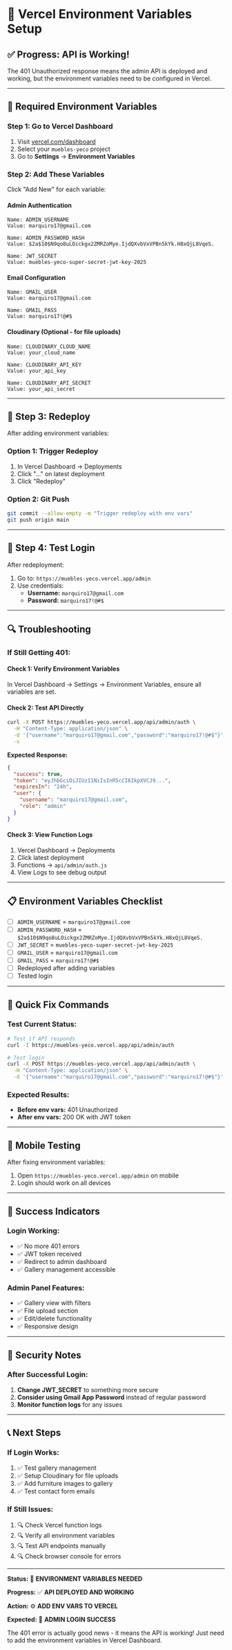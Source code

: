 # 🔧 Vercel Environment Variables Setup

## ✅ Progress: API is Working!

The 401 Unauthorized response means the admin API is deployed and working, but the environment variables need to be configured in Vercel.

---

## 🎯 Required Environment Variables

### **Step 1: Go to Vercel Dashboard**

1. Visit [vercel.com/dashboard](https://vercel.com/dashboard)
2. Select your `muebles-yeco` project
3. Go to **Settings** → **Environment Variables**

### **Step 2: Add These Variables**

Click "Add New" for each variable:

#### **Admin Authentication**

```
Name: ADMIN_USERNAME
Value: marquiro17@gmail.com
```

```
Name: ADMIN_PASSWORD_HASH
Value: $2a$10$N9qo8uLOickgx2ZMRZoMye.IjdQXvbVxVPBn5kYk.H8xQjL8VqeS.
```

```
Name: JWT_SECRET
Value: muebles-yeco-super-secret-jwt-key-2025
```

#### **Email Configuration**

```
Name: GMAIL_USER
Value: marquiro17@gmail.com
```

```
Name: GMAIL_PASS
Value: marquiro17!@#$
```

#### **Cloudinary (Optional - for file uploads)**

```
Name: CLOUDINARY_CLOUD_NAME
Value: your_cloud_name
```

```
Name: CLOUDINARY_API_KEY
Value: your_api_key
```

```
Name: CLOUDINARY_API_SECRET
Value: your_api_secret
```

---

## 🚀 Step 3: Redeploy

After adding environment variables:

### **Option 1: Trigger Redeploy**

1. In Vercel Dashboard → Deployments
2. Click "..." on latest deployment
3. Click "Redeploy"

### **Option 2: Git Push**

```bash
git commit --allow-empty -m "Trigger redeploy with env vars"
git push origin main
```

---

## 🧪 Step 4: Test Login

After redeployment:

1. Go to: `https://muebles-yeco.vercel.app/admin`
2. Use credentials:
   - **Username:** `marquiro17@gmail.com`
   - **Password:** `marquiro17!@#$`

---

## 🔍 Troubleshooting

### **If Still Getting 401:**

#### **Check 1: Verify Environment Variables**

In Vercel Dashboard → Settings → Environment Variables, ensure all variables are set.

#### **Check 2: Test API Directly**

```bash
curl -X POST https://muebles-yeco.vercel.app/api/admin/auth \
  -H "Content-Type: application/json" \
  -d '{"username":"marquiro17@gmail.com","password":"marquiro17!@#$"}' \
  -v
```

**Expected Response:**

```json
{
  "success": true,
  "token": "eyJhbGciOiJIUzI1NiIsInR5cCI6IkpXVCJ9...",
  "expiresIn": "24h",
  "user": {
    "username": "marquiro17@gmail.com",
    "role": "admin"
  }
}
```

#### **Check 3: View Function Logs**

1. Vercel Dashboard → Deployments
2. Click latest deployment
3. Functions → `api/admin/auth.js`
4. View Logs to see debug output

---

## 📋 Environment Variables Checklist

- [ ] `ADMIN_USERNAME` = `marquiro17@gmail.com`
- [ ] `ADMIN_PASSWORD_HASH` = `$2a$10$N9qo8uLOickgx2ZMRZoMye.IjdQXvbVxVPBn5kYk.H8xQjL8VqeS.`
- [ ] `JWT_SECRET` = `muebles-yeco-super-secret-jwt-key-2025`
- [ ] `GMAIL_USER` = `marquiro17@gmail.com`
- [ ] `GMAIL_PASS` = `marquiro17!@#$`
- [ ] Redeployed after adding variables
- [ ] Tested login

---

## 🎯 Quick Fix Commands

### **Test Current Status:**

```bash
# Test if API responds
curl -I https://muebles-yeco.vercel.app/api/admin/auth

# Test login
curl -X POST https://muebles-yeco.vercel.app/api/admin/auth \
  -H "Content-Type: application/json" \
  -d '{"username":"marquiro17@gmail.com","password":"marquiro17!@#$"}'
```

### **Expected Results:**

- **Before env vars:** 401 Unauthorized
- **After env vars:** 200 OK with JWT token

---

## 📱 Mobile Testing

After fixing environment variables:

1. Open `https://muebles-yeco.vercel.app/admin` on mobile
2. Login should work on all devices

---

## 🎉 Success Indicators

### **Login Working:**

- ✅ No more 401 errors
- ✅ JWT token received
- ✅ Redirect to admin dashboard
- ✅ Gallery management accessible

### **Admin Panel Features:**

- ✅ Gallery view with filters
- ✅ File upload section
- ✅ Edit/delete functionality
- ✅ Responsive design

---

## 🔐 Security Notes

### **After Successful Login:**

1. **Change JWT_SECRET** to something more secure
2. **Consider using Gmail App Password** instead of regular password
3. **Monitor function logs** for any issues

---

## 📞 Next Steps

### **If Login Works:**

1. ✅ Test gallery management
2. ✅ Setup Cloudinary for file uploads
3. ✅ Add furniture images to gallery
4. ✅ Test contact form emails

### **If Still Issues:**

1. 🔍 Check Vercel function logs
2. 🔍 Verify all environment variables
3. 🔍 Test API endpoints manually
4. 🔍 Check browser console for errors

---

**Status:** 🔧 **ENVIRONMENT VARIABLES NEEDED**

**Progress:** ✅ **API DEPLOYED AND WORKING**

**Action:** ⚙️ **ADD ENV VARS TO VERCEL**

**Expected:** 🎯 **ADMIN LOGIN SUCCESS**

The 401 error is actually good news - it means the API is working! Just need to add the environment variables in Vercel Dashboard.
